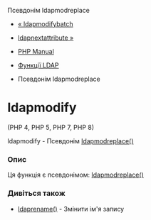 Псевдонім ldapmodreplace

-   [« ldapmodifybatch](function.ldap-modify-batch.html)
    
-   [ldapnextattribute »](function.ldap-next-attribute.html)
    
-   [PHP Manual](index.html)
    
-   [Функції LDAP](ref.ldap.html)
    
-   Псевдонім ldapmodreplace
    

# ldapmodify

(PHP 4, PHP 5, PHP 7, PHP 8)

ldapmodify - Псевдонім [ldapmodreplace()](function.ldap-mod-replace.html)

### Опис

Ця функція є псевдонімом: [ldapmodreplace()](function.ldap-mod-replace.html)

### Дивіться також

-   [ldaprename()](function.ldap-rename.html) - Змінити ім'я запису